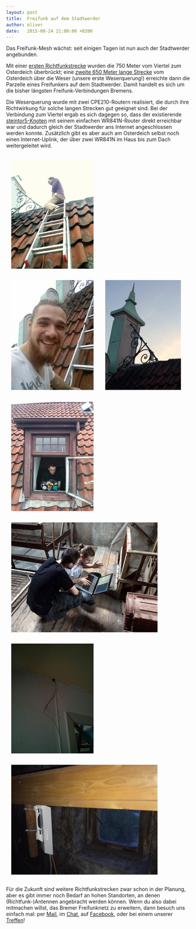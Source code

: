 ```yaml
---
layout: post
title:  Freifunk auf dem Stadtwerder
author: oliver
date:   2015-08-24 21:00:00 +0200
---
```


Das Freifunk-Mesh wächst: seit einigen Tagen ist nun auch der Stadtwerder angebunden.

Mit einer [ersten Richtfunkstrecke](http://bremen.freifunk.net/meshviewer/#!l:c4e984b0d6c2-e894f629786c) wurden die 750 Meter vom Viertel zum Osterdeich überbrückt; eine [zweite 650 Meter lange Strecke](http://bremen.freifunk.net/meshviewer/#!l:c4e984b0a8a4-c4e984b0d802) vom Osterdeich über die Weser (unsere erste Weserquerung!) erreichte dann die Parzelle eines Freifunkers auf dem Stadtwerder. Damit handelt es sich um die bisher längsten Freifunk-Verbindungen Bremens.

Die Weserquerung wurde mit zwei CPE210-Routern realisiert, die durch ihre Richtwirkung für solche langen Strecken gut geeignet sind. Bei der Verbindung zum Viertel ergab es sich dagegen so, dass der existierende [steintor5-Knoten](http://bremen.freifunk.net/meshviewer/#!n:e894f629786c) mit seinem einfachen WR841N-Router direkt erreichbar war und dadurch gleich der Stadtwerder ans Internet angeschlossen werden konnte. Zusätzlich gibt es aber auch am Osterdeich selbst noch einen Internet-Uplink, der über zwei WR841N im Haus bis zum Dach weitergeleitet wird.

<img src="/images/osterdeich1.jpeg" style="padding: 1em" />
<img src="/images/osterdeich2.jpeg" style="padding: 1em" />
<img src="/images/osterdeich8.jpeg" style="padding: 1em" />
<img src="/images/osterdeich4.jpeg" style="padding: 1em" />
<img src="/images/osterdeich7.jpeg" style="padding: 1em" />
<img src="/images/osterdeich3.jpeg" style="padding: 1em" />
<img src="/images/osterdeich5.jpeg" style="padding: 1em" />

Für die Zukunft sind weitere Richtfunkstrecken zwar schon in der Planung, aber es gibt immer noch Bedarf an hohen Standorten, an denen (Richtfunk-)Antennen angebracht werden können. Wenn du also dabei mitmachen willst, das Bremer Freifunknetz zu erweitern, dann besuch uns einfach mal: per [Mail](mailto:info@bremen.freifunk.net), im [Chat](https://kiwiirc.com/client/irc.hackint.org/ffhb), auf [Facebook](https://www.facebook.com/FreifunkBremen), oder bei einem unserer [Treffen](http://bremen.freifunk.net/kontakt.html)! 
